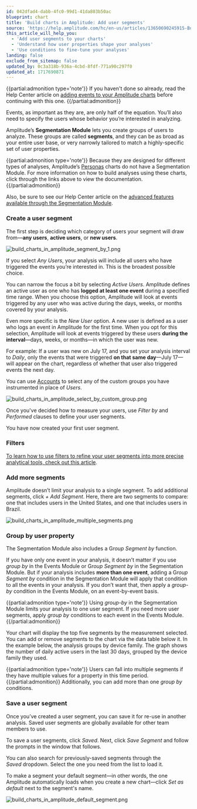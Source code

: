```yaml
---
id: 042dfad4-dabb-4fc0-99d1-41da803b50ac
blueprint: chart
title: 'Build charts in Amplitude: Add user segments'
source: 'https://help.amplitude.com/hc/en-us/articles/13650690245915-Build-charts-in-Amplitude-Add-user-segments'
this_article_will_help_you:
  - 'Add user segments to your charts'
  - 'Understand how user properties shape your analyses'
  - 'Use conditions to fine-tune your analyses'
landing: false
exclude_from_sitemap: false
updated_by: 0c3a318b-936a-4cbd-8fdf-771a90c297f0
updated_at: 1717690871
---
```

{{partial:admonition type='note'}}
If you haven't done so already, read the Help Center article on [adding events to your Amplitude charts](/analytics/charts/build-charts-add-events) before continuing with this one.
{{/partial:admonition}}

Events, as important as they are, are only half of the equation. You’ll also need to specify the users whose behavior you’re interested in analyzing.

Amplitude’s **Segmentation Module** lets you create groups of users to analyze. These groups are called **segments**, and they can be as broad as your entire user base, or very narrowly tailored to match a highly-specific set of user properties.

{{partial:admonition type='note'}}
Because they are designed for different types of analyses, Amplitude’s [Personas](/analytics/charts/compass/compass-aha-moment) charts do not have a Segmentation Module. For more information on how to build analyses using these charts, click through the links above to view the documentation.  
{{/partial:admonition}}
  
Also, be sure to see our Help Center article on the [advanced features available through the Segmentation Module](/analytics/charts/build-charts-segmentation-module).

### Create a user segment

The first step is deciding which category of users your segment will draw from—**any users**, **active users**, or **new users**.

![build_charts_in_amplitude_segment_by_1.png](/output/img/charts/build-charts-in-amplitude-segment-by-1-png.png)

If you select *Any Users*, your analysis will include all users who have triggered the events you’re interested in. This is the broadest possible choice.

You can narrow the focus a bit by selecting *Active Users*. Amplitude defines an active user as one who has **logged at least one event** during a specified time range. When you choose this option, Amplitude will look at events triggered by any user who was active during the days, weeks, or months covered by your analysis.

Even more specific is the *New User* option. A new user is defined as a user who logs an event in Amplitude for the first time. When you opt for this selection, Amplitude will look at events triggered by these users **during the interval**—days, weeks, or months—in which the user was new.

For example: If a user was new on July 17, and you set your analysis interval to *Daily*, only the events that were triggered **on that same day**—July 17—will appear on the chart, regardless of whether that user also triggered events the next day.

You can use [Accounts](/analytics/account-level-reporting) to select any of the custom groups you have instrumented in place of *Users*.

![build_charts_in_amplitude_select_by_custom_group.png](/output/img/charts/build-charts-in-amplitude-select-by-custom-group-png.png)

Once you've decided how to measure your users, use *Filter by* and *Performed* clauses to define your user segments. 

You have now created your first user segment.

### Filters

[To learn how to use filters to refine your user segments into more precise analytical tools, check out this article](/analytics/charts/build-charts-modify-user-segment).

### Add more segments

Amplitude doesn’t limit your analysis to a single segment. To add additional segments, click *+ Add Segment*. Here, there are two segments to compare: one that includes users in the United States, and one that includes users in Brazil.

![build_charts_in_amplitude_multiple_segments.png](/output/img/charts/build-charts-in-amplitude-multiple-segments-png.png)

### Group by user property

The Segmentation Module also includes a G*roup Segment by* function.

If you have only one event in your analysis, it doesn’t matter if you use *group by* in the Events Module or G*roup Segment by* in the Segmentation Module. But if your analysis includes **more than one event**, adding a G*roup Segment by* condition in the Segmentation Module will apply that condition to all the events in your analysis. If you don’t want that, then apply a *group-by* condition in the Events Module, on an event-by-event basis.

{{partial:admonition type='note'}}
Using *group-by* in the Segmentation Module limits your analysis to one user segment. If you need more user segments, apply *group by* conditions to each event in the Events Module.
{{/partial:admonition}}

Your chart will display the top five segments by the measurement selected. You can add or remove segments to the chart via the data table below it. In the example below, the analysis groups by device family. The graph shows the number of daily active users in the last 30 days, grouped by the device family they used.

{{partial:admonition type='note'}}
Users can fall into multiple segments if they have multiple values for a property in this time period.  
{{/partial:admonition}}
Additionally, you can add more than one *group by* conditions.

### Save a user segment

Once you’ve created a user segment, you can save it for re-use in another analysis. Saved user segments are globally available for other team members to use.

To save a user segments, click *Saved*. Next, click *Save Segment* and follow the prompts in the window that follows.

You can also search for previously-saved segments through the *Saved* dropdown. Select the one you need from the list to load it.

To make a segment your default segment—in other words, the one Amplitude automatically loads when you create a new chart—click *Set as default* next to the segment's name. 

![build_charts_in_amplitude_default_segment.png](/output/img/charts/build-charts-in-amplitude-default-segment-png.png)